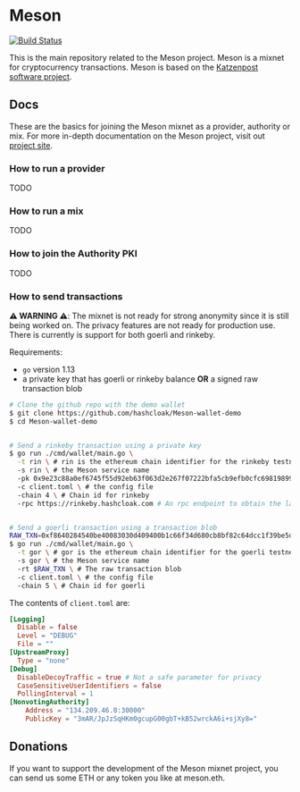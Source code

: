 # Meson
[![Build Status](https://travis-ci.com/hashcloak/Meson.svg?branch=master)](https://travis-ci.com/hashcloak/Meson)

This is the main repository related to the Meson project. 
Meson is a mixnet for cryptocurrency transactions. Meson is based on the [Katzenpost software project](https://katzenpost.mixnetworks.org/).

## Docs
These are the basics for joining the Meson mixnet as a provider, authority or mix. For more in-depth documentation on the Meson project, visit out [project site](hashcloak.com/Meson).

### How to run a provider
TODO

### How to run a mix
TODO

### How to join the Authority PKI
TODO

### How to send transactions

__⚠️ WARNING ⚠️__: The mixnet is not ready for strong anonymity since it is still being worked on. The privacy features are not ready for production use.  There is currently is support for both goerli and rinkeby.

Requirements:
- `go` version 1.13
- a private key that has goerli or rinkeby balance __OR__ a signed raw transaction blob

```bash
# Clone the github repo with the demo wallet
$ git clone https://github.com/hashcloak/Meson-wallet-demo
$ cd Meson-wallet-demo


# Send a rinkeby transaction using a private key
$ go run ./cmd/wallet/main.go \
  -t rin \ # rin is the ethereum chain identifier for the rinkeby testnet
  -s rin \ # the Meson service name
  -pk 0x9e23c88a0ef6745f55d92eb63f063d2e267f07222bfa5cb9efb0cfc698198997 \ # the private key 
  -c client.toml \ # the config file
  -chain 4 \ # Chain id for rinkeby
  -rpc https://rinkeby.hashcloak.com # An rpc endpoint to obtain the latest nonce count and gas price. Only necesary when using a private key.


# Send a goerli transaction using a transaction blob
RAW_TXN=0xf8640284540be40083030d409400b1c66f34d680cb8bf82c64dcc1f39be5d6e77501802ca0c434f4d4b894b7cce2d880c250f7a67e4ef64cf0a921e3e4859219dff7b086fda0375a6195e221be77afda1d7c9e7d91bf39845065e9c56f7b5154e077a1ef8a77
$ go run ./cmd/wallet/main.go \
  -t gor \ # gor is the ethereum chain identifier for the goerli testnet
  -s gor \ # the Meson service name
  -rt $RAW_TXN \ # The raw transaction blob
  -c client.toml \ # the config file
  -chain 5 \ # Chain id for goerli
```

The contents of `client.toml` are:

```toml
[Logging]
  Disable = false
  Level = "DEBUG"
  File = ""
[UpstreamProxy]
  Type = "none"
[Debug]
  DisableDecoyTraffic = true # Not a safe parameter for privacy
  CaseSensitiveUserIdentifiers = false
  PollingInterval = 1
[NonvotingAuthority]
    Address = "134.209.46.0:30000"
    PublicKey = "3mAR/JpJzSqHKm0gcupG00gbT+kB52wrckA6i+sjXy8="
```

## Donations
If you want to support the development of the Meson mixnet project, you can send us some ETH or any token you like at meson.eth.
